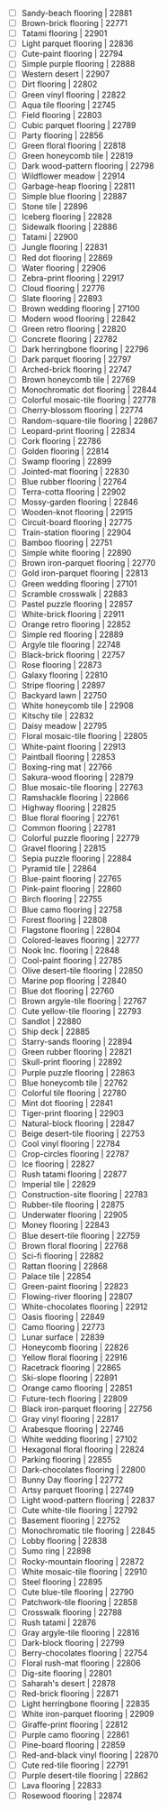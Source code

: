 - [ ] Sandy-beach flooring | 22881
- [ ] Brown-brick flooring | 22771
- [ ] Tatami flooring | 22901
- [ ] Light parquet flooring | 22836
- [ ] Cute-paint flooring | 22794
- [ ] Simple purple flooring | 22888
- [ ] Western desert | 22907
- [ ] Dirt flooring | 22802
- [ ] Green vinyl flooring | 22822
- [ ] Aqua tile flooring | 22745
- [ ] Field flooring | 22803
- [ ] Cubic parquet flooring | 22789
- [ ] Party flooring | 22856
- [ ] Green floral flooring | 22818
- [ ] Green honeycomb tile | 22819
- [ ] Dark wood-pattern flooring | 22798
- [ ] Wildflower meadow | 22914
- [ ] Garbage-heap flooring | 22811
- [ ] Simple blue flooring | 22887
- [ ] Stone tile | 22896
- [ ] Iceberg flooring | 22828
- [ ] Sidewalk flooring | 22886
- [ ] Tatami | 22900
- [ ] Jungle flooring | 22831
- [ ] Red dot flooring | 22869
- [ ] Water flooring | 22906
- [ ] Zebra-print flooring | 22917
- [ ] Cloud flooring | 22776
- [ ] Slate flooring | 22893
- [ ] Brown wedding flooring | 27100
- [ ] Modern wood flooring | 22842
- [ ] Green retro flooring | 22820
- [ ] Concrete flooring | 22782
- [ ] Dark herringbone flooring | 22796
- [ ] Dark parquet flooring | 22797
- [ ] Arched-brick flooring | 22747
- [ ] Brown honeycomb tile | 22769
- [ ] Monochromatic dot flooring | 22844
- [ ] Colorful mosaic-tile flooring | 22778
- [ ] Cherry-blossom flooring | 22774
- [ ] Random-square-tile flooring | 22867
- [ ] Leopard-print flooring | 22834
- [ ] Cork flooring | 22786
- [ ] Golden flooring | 22814
- [ ] Swamp flooring | 22899
- [ ] Jointed-mat flooring | 22830
- [ ] Blue rubber flooring | 22764
- [ ] Terra-cotta flooring | 22902
- [ ] Mossy-garden flooring | 22846
- [ ] Wooden-knot flooring | 22915
- [ ] Circuit-board flooring | 22775
- [ ] Train-station flooring | 22904
- [ ] Bamboo flooring | 22751
- [ ] Simple white flooring | 22890
- [ ] Brown iron-parquet flooring | 22770
- [ ] Gold iron-parquet flooring | 22813
- [ ] Green wedding flooring | 27101
- [ ] Scramble crosswalk | 22883
- [ ] Pastel puzzle flooring | 22857
- [ ] White-brick flooring | 22911
- [ ] Orange retro flooring | 22852
- [ ] Simple red flooring | 22889
- [ ] Argyle tile flooring | 22748
- [ ] Black-brick flooring | 22757
- [ ] Rose flooring | 22873
- [ ] Galaxy flooring | 22810
- [ ] Stripe flooring | 22897
- [ ] Backyard lawn | 22750
- [ ] White honeycomb tile | 22908
- [ ] Kitschy tile | 22832
- [ ] Daisy meadow | 22795
- [ ] Floral mosaic-tile flooring | 22805
- [ ] White-paint flooring | 22913
- [ ] Paintball flooring | 22853
- [ ] Boxing-ring mat | 22766
- [ ] Sakura-wood flooring | 22879
- [ ] Blue mosaic-tile flooring | 22763
- [ ] Ramshackle flooring | 22866
- [ ] Highway flooring | 22825
- [ ] Blue floral flooring | 22761
- [ ] Common flooring | 22781
- [ ] Colorful puzzle flooring | 22779
- [ ] Gravel flooring | 22815
- [ ] Sepia puzzle flooring | 22884
- [ ] Pyramid tile | 22864
- [ ] Blue-paint flooring | 22765
- [ ] Pink-paint flooring | 22860
- [ ] Birch flooring | 22755
- [ ] Blue camo flooring | 22758
- [ ] Forest flooring | 22808
- [ ] Flagstone flooring | 22804
- [ ] Colored-leaves flooring | 22777
- [ ] Nook Inc. flooring | 22848
- [ ] Cool-paint flooring | 22785
- [ ] Olive desert-tile flooring | 22850
- [ ] Marine pop flooring | 22840
- [ ] Blue dot flooring | 22760
- [ ] Brown argyle-tile flooring | 22767
- [ ] Cute yellow-tile flooring | 22793
- [ ] Sandlot | 22880
- [ ] Ship deck | 22885
- [ ] Starry-sands flooring | 22894
- [ ] Green rubber flooring | 22821
- [ ] Skull-print flooring | 22892
- [ ] Purple puzzle flooring | 22863
- [ ] Blue honeycomb tile | 22762
- [ ] Colorful tile flooring | 22780
- [ ] Mint dot flooring | 22841
- [ ] Tiger-print flooring | 22903
- [ ] Natural-block flooring | 22847
- [ ] Beige desert-tile flooring | 22753
- [ ] Cool vinyl flooring | 22784
- [ ] Crop-circles flooring | 22787
- [ ] Ice flooring | 22827
- [ ] Rush tatami flooring | 22877
- [ ] Imperial tile | 22829
- [ ] Construction-site flooring | 22783
- [ ] Rubber-tile flooring | 22875
- [ ] Underwater flooring | 22905
- [ ] Money flooring | 22843
- [ ] Blue desert-tile flooring | 22759
- [ ] Brown floral flooring | 22768
- [ ] Sci-fi flooring | 22882
- [ ] Rattan flooring | 22868
- [ ] Palace tile | 22854
- [ ] Green-paint flooring | 22823
- [ ] Flowing-river flooring | 22807
- [ ] White-chocolates flooring | 22912
- [ ] Oasis flooring | 22849
- [ ] Camo flooring | 22773
- [ ] Lunar surface | 22839
- [ ] Honeycomb flooring | 22826
- [ ] Yellow floral flooring | 22916
- [ ] Racetrack flooring | 22865
- [ ] Ski-slope flooring | 22891
- [ ] Orange camo flooring | 22851
- [ ] Future-tech flooring | 22809
- [ ] Black iron-parquet flooring | 22756
- [ ] Gray vinyl flooring | 22817
- [ ] Arabesque flooring | 22746
- [ ] White wedding flooring | 27102
- [ ] Hexagonal floral flooring | 22824
- [ ] Parking flooring | 22855
- [ ] Dark-chocolates flooring | 22800
- [ ] Bunny Day flooring | 22772
- [ ] Artsy parquet flooring | 22749
- [ ] Light wood-pattern flooring | 22837
- [ ] Cute white-tile flooring | 22792
- [ ] Basement flooring | 22752
- [ ] Monochromatic tile flooring | 22845
- [ ] Lobby flooring | 22838
- [ ] Sumo ring | 22898
- [ ] Rocky-mountain flooring | 22872
- [ ] White mosaic-tile flooring | 22910
- [ ] Steel flooring | 22895
- [ ] Cute blue-tile flooring | 22790
- [ ] Patchwork-tile flooring | 22858
- [ ] Crosswalk flooring | 22788
- [ ] Rush tatami | 22876
- [ ] Gray argyle-tile flooring | 22816
- [ ] Dark-block flooring | 22799
- [ ] Berry-chocolates flooring | 22754
- [ ] Floral rush-mat flooring | 22806
- [ ] Dig-site flooring | 22801
- [ ] Saharah's desert | 22878
- [ ] Red-brick flooring | 22871
- [ ] Light herringbone flooring | 22835
- [ ] White iron-parquet flooring | 22909
- [ ] Giraffe-print flooring | 22812
- [ ] Purple camo flooring | 22861
- [ ] Pine-board flooring | 22859
- [ ] Red-and-black vinyl flooring | 22870
- [ ] Cute red-tile flooring | 22791
- [ ] Purple desert-tile flooring | 22862
- [ ] Lava flooring | 22833
- [ ] Rosewood flooring | 22874
